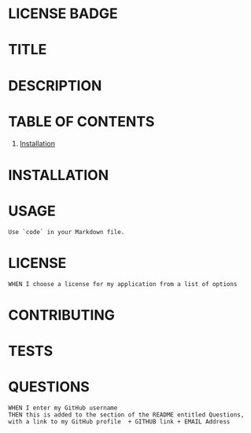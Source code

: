 
# LICENSE BADGE

# TITLE
    
# DESCRIPTION 

# TABLE OF CONTENTS
1. [Installation](#www.google.com)


# <a name="installation">INSTALLATION</a>
# USAGE
``Use `code` in your Markdown file.``

# LICENSE
    WHEN I choose a license for my application from a list of options
# CONTRIBUTING
# TESTS
# QUESTIONS
    WHEN I enter my GitHub username
    THEN this is added to the section of the README entitled Questions, with a link to my GitHub profile  + GITHUB link + EMAIL Address
